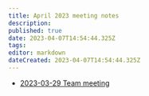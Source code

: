 ```yaml
---
title: April 2023 meeting notes
description: 
published: true
date: 2023-04-07T14:54:44.325Z
tags: 
editor: markdown
dateCreated: 2023-04-07T14:54:44.325Z
---
```


- [2023-03-29 Team meeting](./2023-04/2023-04-03-installation-plan-finalization)